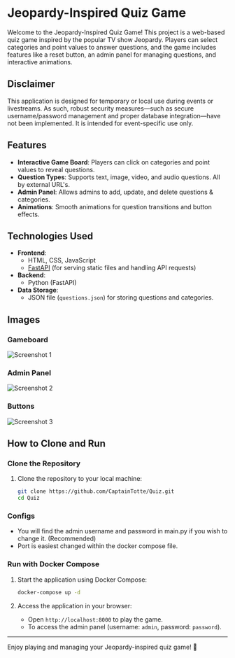 # Jeopardy-Inspired Quiz Game

Welcome to the Jeopardy-Inspired Quiz Game! This project is a web-based quiz game inspired by the popular TV show Jeopardy. Players can select categories and point values to answer questions, and the game includes features like a reset button, an admin panel for managing questions, and interactive animations.

## Disclaimer

This application is designed for temporary or local use during events or livestreams. As such, robust security measures—such as secure username/password management and proper database integration—have not been implemented. It is intended for event-specific use only.

## Features

- **Interactive Game Board**: Players can click on categories and point values to reveal questions.
- **Question Types**: Supports text, image, video, and audio questions. All by external URL's.
- **Admin Panel**: Allows admins to add, update, and delete questions & categories.
- **Animations**: Smooth animations for question transitions and button effects.

## Technologies Used

- **Frontend**:
  - HTML, CSS, JavaScript
  - [FastAPI](https://fastapi.tiangolo.com/) (for serving static files and handling API requests)
- **Backend**:
  - Python (FastAPI)
- **Data Storage**:
  - JSON file (`questions.json`) for storing questions and categories.

## Images

### Gameboard
![Screenshot 1](https://i.postimg.cc/BQV7D4g4/SCR-20250227-lvdo.png)
### Admin Panel
![Screenshot 2](https://i.postimg.cc/7LvBs9dR/SCR-20250227-lvgp.png)
### Buttons
![Screenshot 3](https://i.postimg.cc/9Qw8YK8T/SCR-20250227-lwlm.png)

## How to Clone and Run

### Clone the Repository

1. Clone the repository to your local machine:
   ```bash
   git clone https://github.com/CaptainTotte/Quiz.git
   cd Quiz
   ```

### Configs

- You will find the admin username and password in main.py if you wish to change it. (Recommended)
- Port is easiest changed within the docker compose file.

### Run with Docker Compose

1. Start the application using Docker Compose:
   ```bash
   docker-compose up -d
   ```   

3. Access the application in your browser:
   - Open `http://localhost:8000` to play the game.
   - To access the admin panel (username: `admin`, password: `password`).

---

Enjoy playing and managing your Jeopardy-inspired quiz game! 🎉

